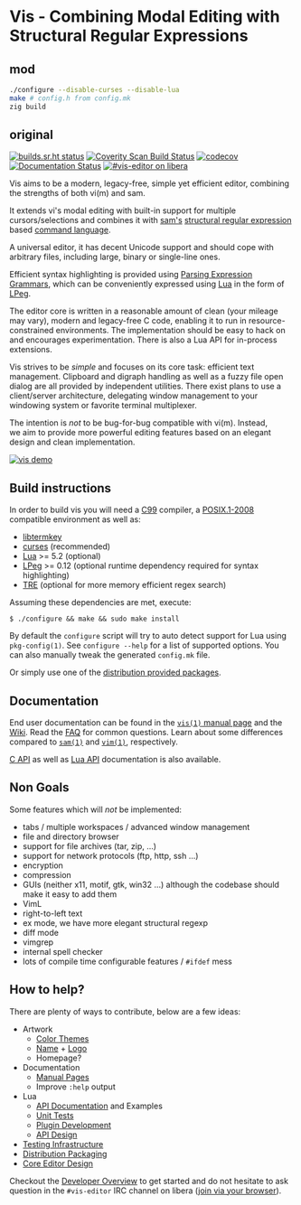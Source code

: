# Vis - Combining Modal Editing with Structural Regular Expressions

## mod

```sh
./configure --disable-curses --disable-lua
make # config.h from config.mk
zig build
```

## original

[![builds.sr.ht status](https://builds.sr.ht/~martanne/vis/commits.svg)](https://builds.sr.ht/~martanne/vis/commits?)
[![Coverity Scan Build Status](https://scan.coverity.com/projects/3939/badge.svg)](https://scan.coverity.com/projects/3939)
[![codecov](https://codecov.io/gh/martanne/vis/branch/master/graph/badge.svg)](https://codecov.io/gh/martanne/vis)
[![Documentation Status](https://readthedocs.org/projects/vis/badge/?version=master)](http://vis.readthedocs.io/en/master/?badge=master)
[![#vis-editor on libera](https://img.shields.io/badge/IRC-%23vis--editor-blue.svg)](ircs://irc.libera.chat:6697/vis-editor)

Vis aims to be a modern, legacy-free, simple yet efficient editor,
combining the strengths of both vi(m) and sam.

It extends vi's modal editing with built-in support for multiple
cursors/selections and combines it with [sam's](http://sam.cat-v.org/)
[structural regular expression](http://doc.cat-v.org/bell_labs/structural_regexps/)
based [command language](http://doc.cat-v.org/bell_labs/sam_lang_tutorial/).

A universal editor, it has decent Unicode support and should cope with arbitrary
files, including large, binary or single-line ones.

Efficient syntax highlighting is provided using
[Parsing Expression Grammars](https://en.wikipedia.org/wiki/Parsing_expression_grammar),
which can be conveniently expressed using [Lua](http://www.lua.org/)
in the form of [LPeg](http://www.inf.puc-rio.br/~roberto/lpeg/).

The editor core is written in a reasonable amount of clean (your mileage
may vary), modern and legacy-free C code, enabling it to run in
resource-constrained environments. The implementation should be easy to hack on
and encourages experimentation. There is also a Lua API for in-process
extensions.

Vis strives to be _simple_ and focuses on its core task: efficient text
management. Clipboard and digraph handling as well as a fuzzy file open
dialog are all provided by independent utilities. There exist plans to use
a client/server architecture, delegating window management to your windowing
system or favorite terminal multiplexer.

The intention is _not_ to be bug-for-bug compatible with vi(m). Instead,  
we aim to provide more powerful editing features based on an elegant design
and clean implementation.

[![vis demo](https://asciinema.org/a/41361.png)](https://asciinema.org/a/41361)

## Build instructions

In order to build vis you will need a
[C99](http://www.open-std.org/jtc1/sc22/wg14/www/docs/n1256.pdf)
compiler, a [POSIX.1-2008](http://pubs.opengroup.org/onlinepubs/9699919799/)
compatible environment as well as:

-   [libtermkey](http://www.leonerd.org.uk/code/libtermkey/)
-   [curses](<https://en.wikipedia.org/wiki/Curses_(programming_library)>) (recommended)
-   [Lua](http://www.lua.org/) >= 5.2 (optional)
-   [LPeg](http://www.inf.puc-rio.br/~roberto/lpeg/) >= 0.12
    (optional runtime dependency required for syntax highlighting)
-   [TRE](http://laurikari.net/tre/) (optional for more memory efficient regex search)

Assuming these dependencies are met, execute:

    $ ./configure && make && sudo make install

By default the `configure` script will try to auto detect support for
Lua using `pkg-config(1)`. See `configure --help` for a list of supported
options. You can also manually tweak the generated `config.mk` file.

Or simply use one of the
[distribution provided packages](https://github.com/martanne/vis/wiki/Distribution-Packages).

## Documentation

End user documentation can be found in the
[`vis(1)` manual page](http://martanne.github.io/vis/man/vis.1.html)
and the [Wiki](https://github.com/martanne/vis/wiki). Read the
[FAQ](https://github.com/martanne/vis/wiki/FAQ) for common questions.
Learn about some differences compared to
[`sam(1)`](https://github.com/martanne/vis/wiki/Differences-from-Sam) and
[`vim(1)`](<https://github.com/martanne/vis/wiki/Differences-from-Vi(m)>),
respectively.

[C API](https://vis.readthedocs.io/) as well as [Lua API](http://martanne.github.io/vis/doc/)
documentation is also available.

## Non Goals

Some features which will _not_ be implemented:

-   tabs / multiple workspaces / advanced window management
-   file and directory browser
-   support for file archives (tar, zip, ...)
-   support for network protocols (ftp, http, ssh ...)
-   encryption
-   compression
-   GUIs (neither x11, motif, gtk, win32 ...) although the codebase
    should make it easy to add them
-   VimL
-   right-to-left text
-   ex mode, we have more elegant structural regexp
-   diff mode
-   vimgrep
-   internal spell checker
-   lots of compile time configurable features / `#ifdef` mess

## How to help?

There are plenty of ways to contribute, below are a few ideas:

-   Artwork
    -   [Color Themes](https://github.com/martanne/vis/wiki/Themes)
    -   [Name](https://github.com/martanne/vis/issues/338) +
        [Logo](https://github.com/martanne/vis/issues/328)
    -   Homepage?
-   Documentation
    -   [Manual Pages](https://github.com/martanne/vis/wiki/Developer-Overview#manual-pages)
    -   Improve `:help` output
-   Lua
    -   [API Documentation](https://github.com/martanne/vis/wiki/Developer-Overview#api-documentation)
        and Examples
    -   [Unit Tests](https://github.com/martanne/vis-test/tree/master/lua)
    -   [Plugin Development](https://github.com/martanne/vis/wiki/Plugins)
    -   [API Design](https://github.com/martanne/vis/issues/292)
-   [Testing Infrastructure](https://github.com/martanne/vis-test)
-   [Distribution Packaging](https://github.com/martanne/vis/wiki/Distribution-Packages)
-   [Core Editor Design](https://github.com/martanne/vis/issues?q=is%3Aopen+is%3Aissue+label%3Adesign)

Checkout the [Developer Overview](https://github.com/martanne/vis/wiki/Developer-Overview)
to get started and do not hesitate to ask question in the `#vis-editor`
IRC channel on libera ([join via your browser](https://web.libera.chat/#vis-editor)).
